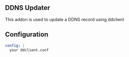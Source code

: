 ## DDNS Updater

This addon is used to update a DDNS record using ddclient

## Configuration

```yaml
config: |
  your ddclient.conf
```

